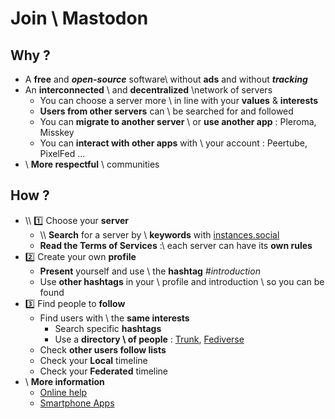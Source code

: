 # Join \\ Mastodon

## Why ?
- A **free** and **_open-source_**  software\\ without **ads** and without **_tracking_**
- An **interconnected** \\ and  **decentralized** \\network of servers
  - You can choose a server more \\ in line with your **values** & **interests**
  - **Users from other servers** can \\ be searched for and followed
  - You can **migrate to another server** \\ or **use another app** : Pleroma, Misskey
  - You can **interact with other apps** with \\ your account : Peertube, PixelFed …
- \\ **More respectful** \\ communities


## How ?

- \\\\ :one: Choose your **server**
  - \\\\ **Search** for a server by \\ **keywords** with [instances.social](https://instances.social/list)
  - **Read the Terms of Services** :\\ each server can have its **own rules**
- :two: Create your own **profile**
  - **Present** yourself and use \\ the **hashtag** _#introduction_
  - Use **other hashtags** in your \\ profile and introduction \\ so you can be found
- :three: Find people to **follow**
  - Find users with \\ the **same interests**
    - Search specific **hashtags**
    - Use a **directory \\ of people**  : [Trunk](https://communitywiki.org/trunk/), [Fediverse](https://fediverse.info/)
   - Check **other users follow lists**
  - Check your **Local** timeline
  - Check your **Federated** timeline
- \\ **More information**
  - [Online help](https://mastodon.help/)
  - [Smartphone Apps](https://mastodon.help/#MastodonOnSmartphones)
